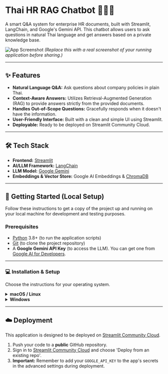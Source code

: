 # Thai HR RAG Chatbot 🤖🇹🇭

A smart Q&A system for enterprise HR documents, built with Streamlit, LangChain, and Google's Gemini API. This chatbot allows users to ask questions in natural Thai language and get answers based on a private knowledge base.

![App Screenshot](https://placehold.co/800x450/4F46E5/FFFFFF?text=Thai+HR+Chatbot+UI)
_(Replace this with a real screenshot of your running application before sharing.)_

---

## ✨ Features

- **Natural Language Q&A:** Ask questions about company policies in plain Thai.
- **Context-Aware Answers:** Utilizes Retrieval-Augmented Generation (RAG) to provide answers strictly from the provided documents.
- **Handles Out-of-Scope Questions:** Gracefully responds when it doesn't have the information.
- **User-Friendly Interface:** Built with a clean and simple UI using Streamlit.
- **Deployable:** Ready to be deployed on Streamlit Community Cloud.

---

## 🛠️ Tech Stack

- **Frontend:** [Streamlit](https://streamlit.io/)
- **AI/LLM Framework:** [LangChain](https://www.langchain.com/)
- **LLM Model:** [Google Gemini](https://ai.google.dev/)
- **Embeddings & Vector Store:** Google AI Embeddings & [ChromaDB](https://www.trychroma.com/)

---

## 🚀 Getting Started (Local Setup)

Follow these instructions to get a copy of the project up and running on your local machine for development and testing purposes.

### Prerequisites

- [Python](https://www.python.org/downloads/) 3.8+ (to run the application scripts)
- [Git](https://git-scm.com/) (to clone the project repository)
- A **Google Gemini API Key** (to access the LLM). You can get one from [Google AI for Developers](https://ai.google.dev/).

---

### 💻 Installation & Setup

Choose the instructions for your operating system.

<details>
<summary><strong>macOS / Linux</strong></summary>

1.  **Clone the repository:**

    ```bash
    git clone [https://github.com/Praciller/thai-hr-rag-chatbot.git](https://github.com/Praciller/thai-hr-rag-chatbot.git)
    cd thai-hr-rag-chatbot
    ```

2.  **Create and activate a virtual environment:**

    ```bash
    python3 -m venv venv
    source venv/bin/activate
    ```

3.  **Install the required dependencies:**

    ```bash
    pip install -r requirements.txt
    ```

4.  **Set up your API Key:**

    - Create a file named `.env` in the project's root directory.
    - Add your API key to the file like this:
      ```
      GOOGLE_API_KEY="YOUR_GEMINI_API_KEY_HERE"
      ```

5.  **Run the application:**

    ```bash
    streamlit run ui.py
    ```

    Your web browser should automatically open with the application running.

</details>

<details>
<summary><strong>Windows</strong></summary>

1.  **Clone the repository:**

    ```bash
    git clone [https://github.com/Praciller/thai-hr-rag-chatbot.git](https://github.com/Praciller/thai-hr-rag-chatbot.git)
    cd thai-hr-rag-chatbot
    ```

2.  **Create and activate a virtual environment:**

    ```bash
    python -m venv venv
    .\venv\Scripts\activate
    ```

3.  **Install the required dependencies:**

    ```bash
    pip install -r requirements.txt
    ```

4.  **Set up your API Key:**

    - Create a file named `.env` in the project's root directory.
    - Add your API key to the file like this:
      ```
      GOOGLE_API_KEY="YOUR_GEMINI_API_KEY_HERE"
      ```

5.  **Run the application:**
    ```bash
    streamlit run ui.py
    ```
    Your web browser should automatically open with the application running.

</details>

---

## ☁️ Deployment

This application is designed to be deployed on [Streamlit Community Cloud](https://streamlit.io/cloud).

1.  Push your code to a **public** GitHub repository.
2.  Sign in to [Streamlit Community Cloud](https://share.streamlit.io/signup) and choose 'Deploy from an existing repo'.
3.  **Important:** Remember to add your `GOOGLE_API_KEY` to the app's secrets in the advanced settings during deployment.
